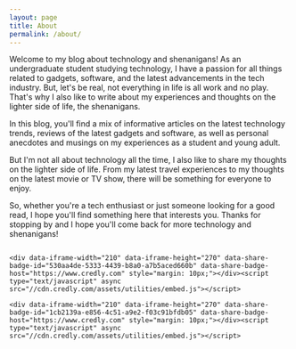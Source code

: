 ```yaml
---
layout: page
title: About
permalink: /about/
---
```


Welcome to my blog about technology and shenanigans! As an undergraduate student studying technology, I have a passion for all things related to gadgets, software, and the latest advancements in the tech industry. But, let's be real, not everything in life is all work and no play. That's why I also like to write about my experiences and thoughts on the lighter side of life, the shenanigans.

In this blog, you'll find a mix of informative articles on the latest technology trends, reviews of the latest gadgets and software, as well as personal anecdotes and musings on my experiences as a student and young adult.

But I'm not all about technology all the time, I also like to share my thoughts on the lighter side of life. From my latest travel experiences to my thoughts on the latest movie or TV show, there will be something for everyone to enjoy.

So, whether you're a tech enthusiast or just someone looking for a good read, I hope you'll find something here that interests you. Thanks for stopping by and I hope you'll come back for more technology and shenanigans!

<div style="display: flex; justify-content: center;">

    <div data-iframe-width="210" data-iframe-height="270" data-share-badge-id="530aa4de-5333-4439-b8a0-a7b5aced660b" data-share-badge-host="https://www.credly.com" style="margin: 10px;"></div><script type="text/javascript" async src="//cdn.credly.com/assets/utilities/embed.js"></script>

    <div data-iframe-width="210" data-iframe-height="270" data-share-badge-id="1cb2139a-e856-4c51-a9e2-f03c91bfdb05" data-share-badge-host="https://www.credly.com" style="margin: 10px;"></div><script type="text/javascript" async src="//cdn.credly.com/assets/utilities/embed.js"></script>

</div>
